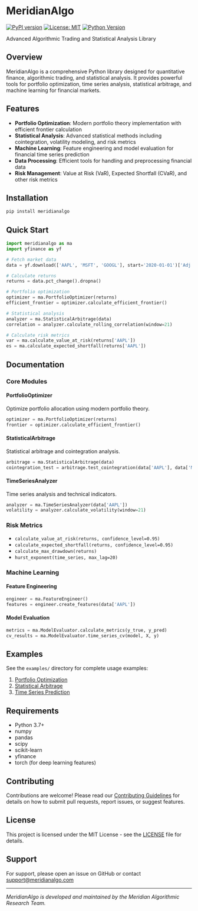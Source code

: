 # MeridianAlgo

[![PyPI version](https://img.shields.io/pypi/v/meridianalgo.svg)](https://pypi.org/project/meridianalgo/)
[![License: MIT](https://img.shields.io/badge/License-MIT-yellow.svg)](https://opensource.org/licenses/MIT)
[![Python Version](https://img.shields.io/pypi/pyversions/meridianalgo.svg)](https://pypi.org/project/meridianalgo/)

Advanced Algorithmic Trading and Statistical Analysis Library

## Overview

MeridianAlgo is a comprehensive Python library designed for quantitative finance, algorithmic trading, and statistical analysis. It provides powerful tools for portfolio optimization, time series analysis, statistical arbitrage, and machine learning for financial markets.

## Features

- **Portfolio Optimization**: Modern portfolio theory implementation with efficient frontier calculation
- **Statistical Analysis**: Advanced statistical methods including cointegration, volatility modeling, and risk metrics
- **Machine Learning**: Feature engineering and model evaluation for financial time series prediction
- **Data Processing**: Efficient tools for handling and preprocessing financial data
- **Risk Management**: Value at Risk (VaR), Expected Shortfall (CVaR), and other risk metrics

## Installation

```bash
pip install meridianalgo
```

## Quick Start

```python
import meridianalgo as ma
import yfinance as yf

# Fetch market data
data = yf.download(['AAPL', 'MSFT', 'GOOGL'], start='2020-01-01')['Adj Close']

# Calculate returns
returns = data.pct_change().dropna()

# Portfolio optimization
optimizer = ma.PortfolioOptimizer(returns)
efficient_frontier = optimizer.calculate_efficient_frontier()

# Statistical analysis
analyzer = ma.StatisticalArbitrage(data)
correlation = analyzer.calculate_rolling_correlation(window=21)

# Calculate risk metrics
var = ma.calculate_value_at_risk(returns['AAPL'])
es = ma.calculate_expected_shortfall(returns['AAPL'])
```

## Documentation

### Core Modules

#### PortfolioOptimizer
Optimize portfolio allocation using modern portfolio theory.

```python
optimizer = ma.PortfolioOptimizer(returns)
frontier = optimizer.calculate_efficient_frontier()
```

#### StatisticalArbitrage
Statistical arbitrage and cointegration analysis.

```python
arbitrage = ma.StatisticalArbitrage(data)
cointegration_test = arbitrage.test_cointegration(data['AAPL'], data['MSFT'])
```

#### TimeSeriesAnalyzer
Time series analysis and technical indicators.

```python
analyzer = ma.TimeSeriesAnalyzer(data['AAPL'])
volatility = analyzer.calculate_volatility(window=21)
```

### Risk Metrics

- `calculate_value_at_risk(returns, confidence_level=0.95)`
- `calculate_expected_shortfall(returns, confidence_level=0.95)`
- `calculate_max_drawdown(returns)`
- `hurst_exponent(time_series, max_lag=20)`

### Machine Learning

#### Feature Engineering

```python
engineer = ma.FeatureEngineer()
features = engineer.create_features(data['AAPL'])
```

#### Model Evaluation

```python
metrics = ma.ModelEvaluator.calculate_metrics(y_true, y_pred)
cv_results = ma.ModelEvaluator.time_series_cv(model, X, y)
```

## Examples

See the `examples/` directory for complete usage examples:

1. [Portfolio Optimization](examples/portfolio_optimization.py)
2. [Statistical Arbitrage](examples/statistical_arbitrage.py)
3. [Time Series Prediction](examples/time_series_prediction.py)

## Requirements

- Python 3.7+
- numpy
- pandas
- scipy
- scikit-learn
- yfinance
- torch (for deep learning features)

## Contributing

Contributions are welcome! Please read our [Contributing Guidelines](CONTRIBUTING.md) for details on how to submit pull requests, report issues, or suggest features.

## License

This project is licensed under the MIT License - see the [LICENSE](LICENSE) file for details.

## Support

For support, please open an issue on GitHub or contact support@meridianalgo.com

---

*MeridianAlgo is developed and maintained by the Meridian Algorithmic Research Team.*
